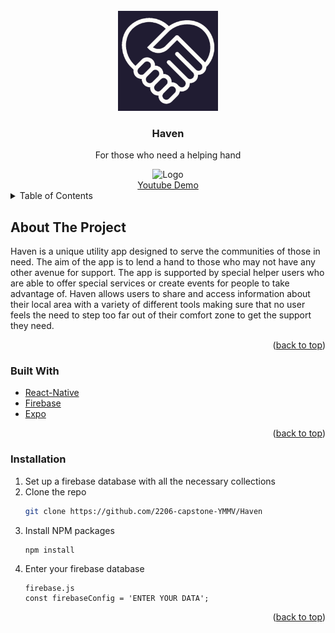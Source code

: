 
<!-- PROJECT LOGO -->
<br />
<div align="center">
    <img src="assets/icon.png" alt="Logo" width="160" height="160">

  <h3 align="center">Haven</h3>

  <p align="center">
    For those who need a helping hand
  </p>
</div>

<div align="center">
  <img src="https://user-images.githubusercontent.com/100179946/188930768-03ee959f-4820-40be-b1e7-f0402c8ea084.png" alt="Logo" width="160" height="160">
</div>

<div align="center">
  <a href="https://www.youtube.com/watch?v=9gIEI9mhQ1Y&list=PLx0iOsdUOUmnLN8sDLqSgVBNZmFq7Rx4k&index=14&ab_channel=FullstackAcademy">Youtube Demo</a>
</div>

<!-- TABLE OF CONTENTS -->
<details>
  <summary>Table of Contents</summary>
  <ol>
    <li>
      <a href="#about-the-project">About The Project</a>
      <ul>
        <li><a href="#built-with">Built With</a></li>
      </ul>
    </li>
    <li>
       <a href="#installation">Installation</a>
    </li>
  </ol>
</details>



<!-- ABOUT THE PROJECT -->
## About The Project

Haven is a unique utility app designed to serve the communities of those in need. The aim of the app is to lend a hand to those who may not have any other avenue for support. The app is supported by special helper users who are able to offer special services or create events for people to take advantage of. Haven allows users to share and access information about their local area with a variety of different tools making sure that no user feels the need to step too far out of their comfort zone to get the support they need.

<p align="right">(<a href="#readme-top">back to top</a>)</p>



### Built With

* [React-Native]
* [Firebase]
* [Expo]



<p align="right">(<a href="#readme-top">back to top</a>)</p>



<!-- GETTING STARTED -->

### Installation


1. Set up a firebase database with all the necessary collections
2. Clone the repo
   ```sh
   git clone https://github.com/2206-capstone-YMMV/Haven
   ```
3. Install NPM packages
   ```sh
   npm install
   ```
4. Enter your firebase database
   ```
   firebase.js
   const firebaseConfig = 'ENTER YOUR DATA';
   ```

<p align="right">(<a href="#readme-top">back to top</a>)</p>





<!-- MARKDOWN LINKS & IMAGES -->
<!-- https://www.markdownguide.org/basic-syntax/#reference-style-links -->
[React-Native]: https://reactnative.dev/
[Firebase]: https://firebase.google.com/
[Expo]: https://expo.dev/
